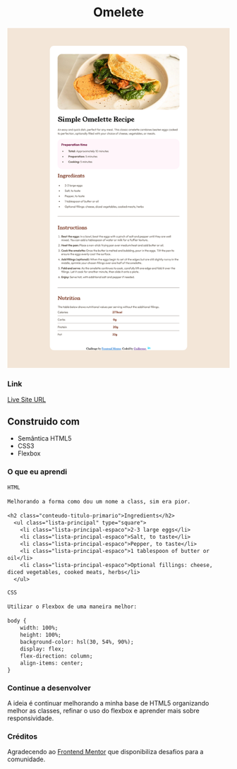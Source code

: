 <h1 align="center"> Omelete </h1>
<img src="design/pagina.png">

### Link
<p><a href="https://munizgdm.github.io/omelete/" target=""_blank>Live Site URL</a></p>

## Construido com

- Semântica HTML5
- CSS3
- Flexbox

### O que eu aprendi

```
HTML

Melhorando a forma como dou um nome a class, sim era pior.

<h2 class="conteudo-titulo-primario">Ingredients</h2>
  <ul class="lista-principal" type="square"> 
    <li class="lista-principal-espaco">2-3 large eggs</li>
    <li class="lista-principal-espaco">Salt, to taste</li>
    <li class="lista-principal-espaco">Pepper, to taste</li>
    <li class="lista-principal-espaco">1 tablespoon of butter or oil</li>
    <li class="lista-principal-espaco">Optional fillings: cheese, diced vegetables, cooked meats, herbs</li>
  </ul>
```

```
CSS

Utilizar o Flexbox de uma maneira melhor:

body {
    width: 100%;
    height: 100%;
    background-color: hsl(30, 54%, 90%);
    display: flex;
    flex-direction: column;
    align-items: center;
}
```
### Continue a desenvolver

A ideia é continuar melhorando a minha base de HTML5 organizando melhor as classes, refinar o uso do flexbox e aprender mais sobre responsividade. 

### Créditos

Agradecendo ao <a href="https://www.frontendmentor.io" target="_blank">Frontend Mentor</a> que disponibiliza desafios para a comunidade. 
